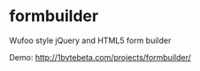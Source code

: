formbuilder
===========

Wufoo style jQuery and HTML5 form builder

Demo: http://1bytebeta.com/projects/formbuilder/
